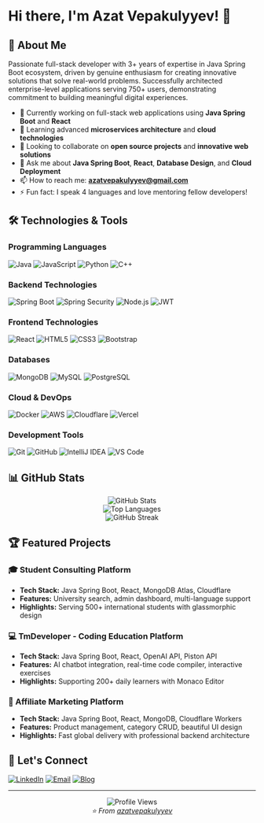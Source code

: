 # Hi there, I'm Azat Vepakulyyev! 👋

## 🚀 About Me

Passionate full-stack developer with 3+ years of expertise in Java Spring Boot ecosystem, driven by genuine enthusiasm for creating innovative solutions that solve real-world problems. Successfully architected enterprise-level applications serving 750+ users, demonstrating commitment to building meaningful digital experiences.

- 🔭 Currently working on full-stack web applications using **Java Spring Boot** and **React**
- 🌱 Learning advanced **microservices architecture** and **cloud technologies**
- 👯 Looking to collaborate on **open source projects** and **innovative web solutions**
- 💬 Ask me about **Java Spring Boot**, **React**, **Database Design**, and **Cloud Deployment**
- 📫 How to reach me: **azatvepakulyyev@gmail.com**
- ⚡ Fun fact: I speak 4 languages and love mentoring fellow developers!

## 🛠️ Technologies & Tools

### Programming Languages
![Java](https://img.shields.io/badge/Java-ED8B00?style=for-the-badge&logo=openjdk&logoColor=white)
![JavaScript](https://img.shields.io/badge/JavaScript-F7DF1E?style=for-the-badge&logo=javascript&logoColor=black)
![Python](https://img.shields.io/badge/Python-3776AB?style=for-the-badge&logo=python&logoColor=white)
![C++](https://img.shields.io/badge/C++-00599C?style=for-the-badge&logo=cplusplus&logoColor=white)

### Backend Technologies
![Spring Boot](https://img.shields.io/badge/Spring_Boot-6DB33F?style=for-the-badge&logo=spring-boot&logoColor=white)
![Spring Security](https://img.shields.io/badge/Spring_Security-6DB33F?style=for-the-badge&logo=spring-security&logoColor=white)
![Node.js](https://img.shields.io/badge/Node.js-339933?style=for-the-badge&logo=nodedotjs&logoColor=white)
![JWT](https://img.shields.io/badge/JWT-000000?style=for-the-badge&logo=jsonwebtokens&logoColor=white)

### Frontend Technologies
![React](https://img.shields.io/badge/React-61DAFB?style=for-the-badge&logo=react&logoColor=black)
![HTML5](https://img.shields.io/badge/HTML5-E34F26?style=for-the-badge&logo=html5&logoColor=white)
![CSS3](https://img.shields.io/badge/CSS3-1572B6?style=for-the-badge&logo=css3&logoColor=white)
![Bootstrap](https://img.shields.io/badge/Bootstrap-7952B3?style=for-the-badge&logo=bootstrap&logoColor=white)

### Databases
![MongoDB](https://img.shields.io/badge/MongoDB-47A248?style=for-the-badge&logo=mongodb&logoColor=white)
![MySQL](https://img.shields.io/badge/MySQL-4479A1?style=for-the-badge&logo=mysql&logoColor=white)
![PostgreSQL](https://img.shields.io/badge/PostgreSQL-336791?style=for-the-badge&logo=postgresql&logoColor=white)

### Cloud & DevOps
![Docker](https://img.shields.io/badge/Docker-2496ED?style=for-the-badge&logo=docker&logoColor=white)
![AWS](https://img.shields.io/badge/AWS-232F3E?style=for-the-badge&logo=amazonaws&logoColor=white)
![Cloudflare](https://img.shields.io/badge/Cloudflare-F38020?style=for-the-badge&logo=cloudflare&logoColor=white)
![Vercel](https://img.shields.io/badge/Vercel-000000?style=for-the-badge&logo=vercel&logoColor=white)

### Development Tools
![Git](https://img.shields.io/badge/Git-F05032?style=for-the-badge&logo=git&logoColor=white)
![GitHub](https://img.shields.io/badge/GitHub-181717?style=for-the-badge&logo=github&logoColor=white)
![IntelliJ IDEA](https://img.shields.io/badge/IntelliJ_IDEA-000000?style=for-the-badge&logo=intellij-idea&logoColor=white)
![VS Code](https://img.shields.io/badge/VS_Code-007ACC?style=for-the-badge&logo=visual-studio-code&logoColor=white)

## 📊 GitHub Stats

<div align="center">
  <img src="https://github-readme-stats.vercel.app/api?username=azatvepakulyyev&show_icons=true&theme=radical" alt="GitHub Stats" />
</div>

<div align="center">
  <img src="https://github-readme-stats.vercel.app/api/top-langs/?username=azatvepakulyyev&layout=compact&theme=radical" alt="Top Languages" />
</div>

<div align="center">
  <img src="https://github-readme-streak-stats.herokuapp.com/?user=azatvepakulyyev&theme=radical" alt="GitHub Streak" />
</div>

## 🏆 Featured Projects

### 🎓 Student Consulting Platform
- **Tech Stack:** Java Spring Boot, React, MongoDB Atlas, Cloudflare
- **Features:** University search, admin dashboard, multi-language support
- **Highlights:** Serving 500+ international students with glassmorphic design

### 💻 TmDeveloper - Coding Education Platform
- **Tech Stack:** Java Spring Boot, React, OpenAI API, Piston API
- **Features:** AI chatbot integration, real-time code compiler, interactive exercises
- **Highlights:** Supporting 200+ daily learners with Monaco Editor

### 🛒 Affiliate Marketing Platform
- **Tech Stack:** Java Spring Boot, React, MongoDB, Cloudflare Workers
- **Features:** Product management, category CRUD, beautiful UI design
- **Highlights:** Fast global delivery with professional backend architecture

## 🤝 Let's Connect

[![LinkedIn](https://img.shields.io/badge/LinkedIn-0077B5?style=for-the-badge&logo=linkedin&logoColor=white)](https://linkedin.com/in/azat-vepakulyyev)
[![Email](https://img.shields.io/badge/Email-D14836?style=for-the-badge&logo=gmail&logoColor=white)](mailto:azatvepakulyyev@gmail.com)
[![Blog](https://img.shields.io/badge/Blog-FF5722?style=for-the-badge&logo=blogger&logoColor=white)](https://azatvepakulyyev.blog)

---

<div align="center">
  <img src="https://komarev.com/ghpvc/?username=azatvepakulyyev&color=brightgreen" alt="Profile Views" />
</div>

<div align="center">
  <i>⭐️ From <a href="https://github.com/azatvepakulyyev">azatvepakulyyev</a></i>
</div>
